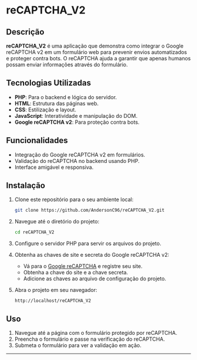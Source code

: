 # reCAPTCHA_V2

## Descrição

**reCAPTCHA_V2** é uma aplicação que demonstra como integrar o Google reCAPTCHA v2 em um formulário web para prevenir envios automatizados e proteger contra bots. O reCAPTCHA ajuda a garantir que apenas humanos possam enviar informações através do formulário.

## Tecnologias Utilizadas

- **PHP**: Para o backend e lógica do servidor.
- **HTML**: Estrutura das páginas web.
- **CSS**: Estilização e layout.
- **JavaScript**: Interatividade e manipulação do DOM.
- **Google reCAPTCHA v2**: Para proteção contra bots.

## Funcionalidades

- Integração do Google reCAPTCHA v2 em formulários.
- Validação do reCAPTCHA no backend usando PHP.
- Interface amigável e responsiva.

## Instalação

1. Clone este repositório para o seu ambiente local:
    ```bash
    git clone https://github.com/AndersonC96/reCAPTCHA_V2.git
    ```
2. Navegue até o diretório do projeto:
    ```bash
    cd reCAPTCHA_V2
    ```
3. Configure o servidor PHP para servir os arquivos do projeto.

4. Obtenha as chaves de site e secreta do Google reCAPTCHA v2:
    - Vá para o [Google reCAPTCHA](https://www.google.com/recaptcha) e registre seu site.
    - Obtenha a chave do site e a chave secreta.
    - Adicione as chaves ao arquivo de configuração do projeto.

5. Abra o projeto em seu navegador:
    ```arduino
    http://localhost/reCAPTCHA_V2
    ```

## Uso

1. Navegue até a página com o formulário protegido por reCAPTCHA.
2. Preencha o formulário e passe na verificação do reCAPTCHA.
3. Submeta o formulário para ver a validação em ação.

---
